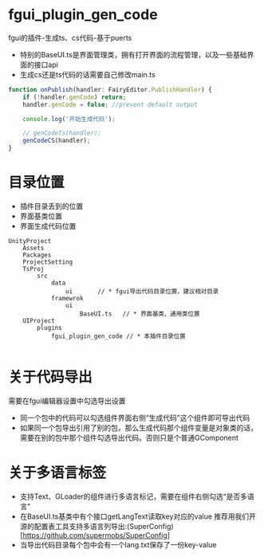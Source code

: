 # fgui_plugin_gen_code
fgui的插件-生成ts、cs代码-基于puerts

* 特别的BaseUI.ts是界面管理类，拥有打开界面的流程管理，以及一些基础界面的接口api
* 生成cs还是ts代码的话需要自己修改main.ts
```ts
function onPublish(handler: FairyEditor.PublishHandler) {
    if (!handler.genCode) return;
    handler.genCode = false; //prevent default output

    console.log('开始生成代码');

    // genCodeTs(handler); 
    genCodeCS(handler);
}
```


# 目录位置
- 插件目录丢到的位置
- 界面基类位置
- 界面生成代码位置

```
UnityProject
    Assets
    Packages
    ProjectSetting
    TsProj
        src
            data
                ui       // * fgui导出代码目录位置，建议相对目录
            framewrok
                ui
                    BaseUI.ts   // * 界面基类、通用类位置
    UIProject
        plugins
            fgui_plugin_gen_code // * 本插件目录位置
    
```

# 关于代码导出
需要在fgui编辑器设置中勾选导出设置
* 同一个包中的代码可以勾选组件界面右侧“生成代码”这个组件即可导出代码
* 如果同一个包导出引用了别的包，那么生成代码那个组件变量是对象类的话，需要在别的包中那个组件勾选导出代码。否则只是个普通GComponent

# 关于多语言标签
* 支持Text、GLoader的组件进行多语言标记，需要在组件右侧勾选“是否多语言”
* 在BaseUI.ts基类中有个接口getLangText读取key对应的value 推荐用我们开源的配置表工具支持多语言列导出:(SuperConfig)[https://github.com/supermobs/SuperConfig]
* 当导出代码目录每个包中会有一个lang.txt保存了一份key-value
